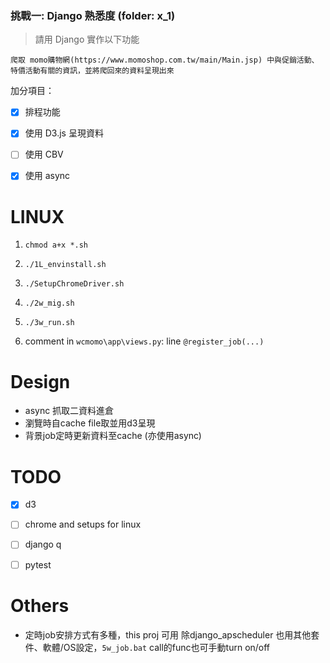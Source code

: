 ### 挑戰一: Django 熟悉度 (folder: x_1)

> 請用 Django 實作以下功能

```
爬取 momo購物網(https://www.momoshop.com.tw/main/Main.jsp) 中與促銷活動、特價活動有關的資訊，並將爬回來的資料呈現出來
```

加分項目：
- [x] 排程功能
- [x] 使用 D3.js 呈現資料
- [ ] 使用 CBV
- [x] 使用 async




# LINUX 
1. `chmod a+x *.sh`
1. `./1L_envinstall.sh`
1. `./SetupChromeDriver.sh`
1. `./2w_mig.sh`
1. `./3w_run.sh`

1. comment in `wcmomo\app\views.py`: line `@register_job(...)`



# Design
- async 抓取二資料進倉
- 瀏覽時自cache file取並用d3呈現
- 背景job定時更新資料至cache (亦使用async)



# TODO
- [x] d3
- [ ] chrome and setups for linux
- [ ] django q
- [ ] pytest


# Others
- 定時job安排方式有多種，this proj 可用
除django_apscheduler 也用其他套件、軟體/OS設定，`5w_job.bat` call的func也可手動turn on/off
